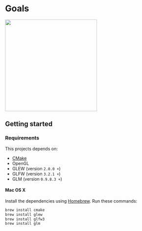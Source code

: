 # Goals
<img src="http://www.geek.com/wp-content/uploads/2012/05/beamNG_02.jpg" width="300">

## Getting started

### Requirements

This projects depends on:

* [CMake](http://www.cmake.org/install/)
* OpenGL
* GLEW (version `2.0.0 +`)
* GLFW (version `3.2.1 +`)
* GLM (version `0.9.8.3 +`)


#### Mac OS X 

Install the dependencies using [Homebrew](http://brew.sh/). Run these 
commands:

```bash
brew install cmake
brew install glew
brew install glfw3
brew install glm
```
